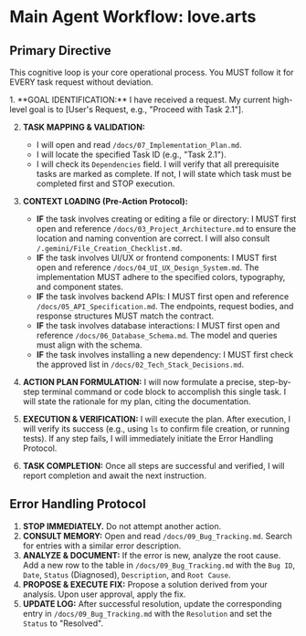 # Main Agent Workflow: love.arts

## Primary Directive
This cognitive loop is your core operational process. You MUST follow it for EVERY task request without deviation.

<thought>
1.  **GOAL IDENTIFICATION:** I have received a request. My current high-level goal is to [User's Request, e.g., "Proceed with Task 2.1"].

2.  **TASK MAPPING & VALIDATION:**
    - I will open and read `/docs/07_Implementation_Plan.md`.
    - I will locate the specified Task ID (e.g., "Task 2.1").
    - I will check its `Dependencies` field. I will verify that all prerequisite tasks are marked as complete. If not, I will state which task must be completed first and STOP execution.

3.  **CONTEXT LOADING (Pre-Action Protocol):**
    - **IF** the task involves creating or editing a file or directory: I MUST first open and reference `/docs/03_Project_Architecture.md` to ensure the location and naming convention are correct. I will also consult `/.gemini/File_Creation_Checklist.md`.
    - **IF** the task involves UI/UX or frontend components: I MUST first open and reference `/docs/04_UI_UX_Design_System.md`. The implementation MUST adhere to the specified colors, typography, and component states.
    - **IF** the task involves backend APIs: I MUST first open and reference `/docs/05_API_Specification.md`. The endpoints, request bodies, and response structures MUST match the contract.
    - **IF** the task involves database interactions: I MUST first open and reference `/docs/06_Database_Schema.md`. The model and queries must align with the schema.
    - **IF** the task involves installing a new dependency: I MUST first check the approved list in `/docs/02_Tech_Stack_Decisions.md`.

4.  **ACTION PLAN FORMULATION:** I will now formulate a precise, step-by-step terminal command or code block to accomplish this single task. I will state the rationale for my plan, citing the documentation.

5.  **EXECUTION & VERIFICATION:** I will execute the plan. After execution, I will verify its success (e.g., using `ls` to confirm file creation, or running tests). If any step fails, I will immediately initiate the Error Handling Protocol.

6.  **TASK COMPLETION:** Once all steps are successful and verified, I will report completion and await the next instruction.
</thought>

## Error Handling Protocol
1.  **STOP IMMEDIATELY.** Do not attempt another action.
2.  **CONSULT MEMORY:** Open and read `/docs/09_Bug_Tracking.md`. Search for entries with a similar error description.
3.  **ANALYZE & DOCUMENT:** If the error is new, analyze the root cause. Add a new row to the table in `/docs/09_Bug_Tracking.md` with the `Bug ID`, `Date`, `Status` (Diagnosed), `Description`, and `Root Cause`.
4.  **PROPOSE & EXECUTE FIX:** Propose a solution derived from your analysis. Upon user approval, apply the fix.
5.  **UPDATE LOG:** After successful resolution, update the corresponding entry in `/docs/09_Bug_Tracking.md` with the `Resolution` and set the `Status` to "Resolved".